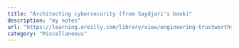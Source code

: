 ```yaml
---
title: "Architecting cybersecurity (from Saydjari's book)"
description: "my notes"
url: "https://learning.oreilly.com/library/view/engineering-trustworthy-systems/9781260118186/ch20.xhtml"
category: "Miscellaneous"
---
```

